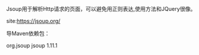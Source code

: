 Jsoup用于解析Http请求的页面，可以避免用正则表达,使用方法和JQuery很像。

site:https://jsoup.org/

导Maven依赖包：

<!-- jsoup HTML parser library -->
<dependency>
  <groupId>org.jsoup</groupId>
  <artifactId>jsoup</artifactId>
  <version>1.11.1</version>
</dependency>


